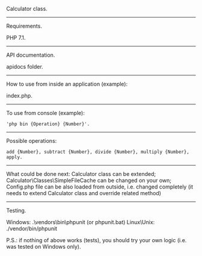 Calculator class.
________________________________________________________________________________

Requirements.

PHP 7.1.
________________________________________________________________________________

API documentation.

apidocs folder.
________________________________________________________________________________

How to use from inside an application (example): 

index.php.
________________________________________________________________________________

To use from console (example):

    'php bin {Operation} {Number}'.
________________________________________________________________________________

Possible operations:

    add {Number}, subtract {Number}, divide {Number}, multiply {Number}, apply.
________________________________________________________________________________

What could be done next:
    Calculator class can be extended;
    Calculator\Classes\SimpleFileCache can be changed on your own;
    Config.php file can be also loaded from outside, i.e. changed completely
    (it needs to extend Calculator class and override related method)
________________________________________________________________________________

Testing.

Windows: .\vendors\bin\phpunit (or phpunit.bat)
Linux\Unix: ./vendor/bin/phpunit

P.S.: if nothing of above works (tests), you should try your own logic 
(i.e. was tested on Windows only).
